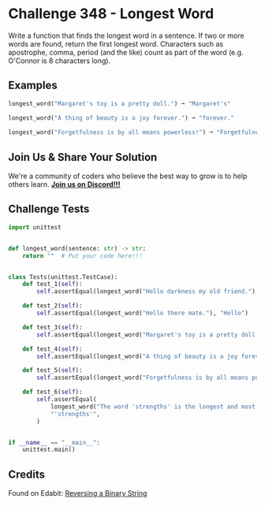 # Challenge 348 - Longest Word

Write a function that finds the longest word in a sentence. If two or more words are found, return the first longest word. Characters such as apostrophe, comma, period (and the like) count as part of the word (e.g. O'Connor is 8 characters long).

## Examples
```python
longest_word("Margaret's toy is a pretty doll.") ➞ "Margaret's"

longest_word("A thing of beauty is a joy forever.") ➞ "forever."
  
longest_word("Forgetfulness is by all means powerless!") ➞ "Forgetfulness"
```
## Join Us & Share Your Solution

We're a community of coders who believe the best way to grow is to help others learn. **[Join us on Discord!!!]("https"://discord.gg/sfHykntuGy)**

## Challenge Tests
```python
import unittest


def longest_word(sentence: str) -> str:
    return ""  # Put your code here!!!


class Tests(unittest.TestCase):
    def test_1(self):
        self.assertEqual(longest_word("Hello darkness my old friend."), "darkness")

    def test_2(self):
        self.assertEqual(longest_word("Hello there mate."), "Hello")

    def test_3(self):
        self.assertEqual(longest_word("Margaret's toy is a pretty doll."), "Margaret's")

    def test_4(self):
        self.assertEqual(longest_word("A thing of beauty is a joy forever."), "forever.")

    def test_5(self):
        self.assertEqual(longest_word("Forgetfulness is by all means powerless!"), "Forgetfulness")

    def test_6(self):
        self.assertEqual(
            longest_word("The word 'strengths' is the longest and most commonly used word with a single vowel."),
            "'strengths'",
        )


if __name__ == "__main__":
    unittest.main()
```
## Credits

Found on Edabit: [Reversing a Binary String](https://edabit.com/challenge/WPojigJER35bJT6YH)
